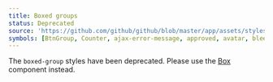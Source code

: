 ```yaml
---
title: Boxed groups
status: Deprecated
source: 'https://github.com/github/github/blob/master/app/assets/stylesheets/components/boxed-groups.scss'
symbols: [BtnGroup, Counter, ajax-error-message, approved, avatar, bleed-flush, boxed-action, boxed-group, boxed-group-action, boxed-group-breadcrumb, boxed-group-inner, boxed-group-list, boxed-group-standalone, boxed-group-table, boxed-group-warning, btn-sm, compact, compact-options, condensed, dangerzone, dashboard-sidebar, field-with-errors, flush, heading, help, inline-error, markdown-body, octicon, octicon-alert, one-half, rejected, seamless, selected, spinner, standalone, tabnav, tabnav-tab, visible]
---
```


The `boxed-group` styles have been deprecated. Please use the [Box](/css/components/box/) component instead.
